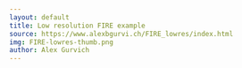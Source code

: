 ```yaml
---
layout: default
title: Low resolution FIRE example
source: https://www.alexbgurvi.ch/FIRE_lowres/index.html 
img: FIRE-lowres-thumb.png
author: Alex Gurvich
---
```

